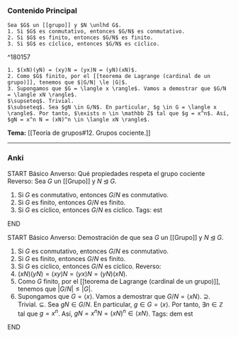 ### Contenido Principal

```ad-proposition
Sea $G$ un [[grupo]] y $N \unlhd G$.
1. Si $G$ es conmutativo, entonces $G/N$ es conmutativo.
2. Si $G$ es finito, entonces $G/N$ es finito.
3. Si $G$ es cíclico, entonces $G/N$ es cíclico.
```

^180157

```ad-proof
1. $(xN)(yN) = (xy)N = (yx)N = (yN)(xN)$.
2. Como $G$ finito, por el [[teorema de Lagrange (cardinal de un grupo)]], tenemos que $|G/N| \le |G|$.
3. Supongamos que $G = \langle x \rangle$. Vamos a demostrar que $G/N = \langle xN \rangle$.
$\supseteq$. Trivial.
$\subseteq$. Sea $gN \in G/N$. En particular, $g \in G = \langle x \rangle$. Por tanto, $\exists n \in \mathbb Z$ tal que $g = x^n$. Así, $gN = x^n N = (xN)^n \in \langle xN \rangle$.
```

**Tema:** [[Teoría de grupos#12. Grupos cociente.]]

---
### Anki

START
Básico
Anverso: Qué propiedades respeta el grupo cociente
Reverso: Sea $G$ un [[Grupo]] y $N \unlhd G$.
1. Si $G$ es conmutativo, entonces $G/N$ es conmutativo.
2. Si $G$ es finito, entonces $G/N$ es finito.
3. Si $G$ es cíclico, entonces $G/N$ es cíclico.
Tags: est
<!--ID: 1729160606417-->
END

START
Básico
Anverso: Demostración de que sea $G$ un [[Grupo]] y $N \unlhd G$.
1. Si $G$ es conmutativo, entonces $G/N$ es conmutativo.
2. Si $G$ es finito, entonces $G/N$ es finito.
3. Si $G$ es cíclico, entonces $G/N$ es cíclico.
Reverso: 
1. $(xN)(yN) = (xy)N = (yx)N = (yN)(xN)$.
2. Como $G$ finito, por el [[teorema de Lagrange (cardinal de un grupo)]], tenemos que $|G/N| \le |G|$.
3. Supongamos que $G = \langle x \rangle$. Vamos a demostrar que $G/N = \langle xN \rangle$.
$\supseteq$. Trivial.
$\subseteq$. Sea $gN \in G/N$. En particular, $g \in G = \langle x \rangle$. Por tanto, $\exists n \in \mathbb Z$ tal que $g = x^n$. Así, $gN = x^n N = (xN)^n \in \langle xN \rangle$.
Tags: dem est
<!--ID: 1729160606419-->
END


